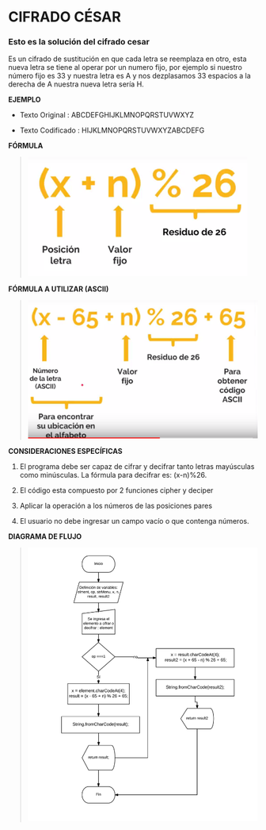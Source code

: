 # CIFRADO CÉSAR



### Esto es la solución del cifrado cesar

Es un cifrado de sustitución en que cada letra se reemplaza en otro, esta nueva letra se tiene al operar por un numero fijo, por ejemplo si nuestro número fijo es 33 y nuestra letra es A y nos dezplasamos 33 espacios a la derecha de A nuestra nueva letra sería H.

**EJEMPLO**

* Texto Original : ABCDEFGHIJKLMNOPQRSTUVWXYZ

* Texto Codificado : HIJKLMNOPQRSTUVWXYZABCDEFG


**FÓRMULA**



> ![Una imagen cualquiera](assets/docs/formula.PNG)

**FÓRMULA A UTILIZAR (ASCII)**
> ![Una imagen cualquiera](assets/docs/formula_2.PNG)

**CONSIDERACIONES ESPECÍFICAS**


1. El programa debe ser capaz de cifrar y decifrar tanto letras mayúsculas como minúsculas. La fórmula para decifrar es: (x-n)%26.

2. El código esta compuesto por 2 funciones cipher y deciper

3. Aplicar la operación a los números de las posiciones pares

4. El usuario no debe ingresar un campo vacío o que contenga números.

**DIAGRAMA DE FLUJO**
> ![Una imagen cualquiera](assets/docs/DF.jpeg)